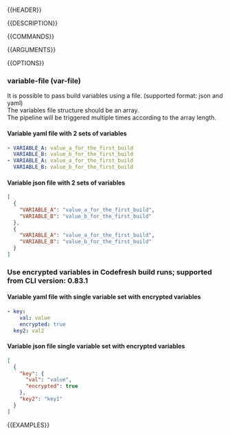 {{HEADER}}

{{DESCRIPTION}}

{{COMMANDS}} 

{{ARGUMENTS}}

{{OPTIONS}}

### variable-file (var-file)
It is possible to pass build variables using a file. (supported format: json and yaml) <br>
The variables file structure should be an array. <br>
The pipeline will be triggered multiple times according to the array length.

#### Variable yaml file with 2 sets of variables
```yaml
- VARIABLE_A: value_a_for_the_first_build
  VARIABLE_B: value_b_for_the_first_build
- VARIABLE_A: value_a_for_the_first_build
  VARIABLE_B: value_b_for_the_first_build
```

#### Variable json file with 2 sets of variables
```json
[
  {
    "VARIABLE_A": "value_a_for_the_first_build",
    "VARIABLE_B": "value_b_for_the_first_build"
  },
  {
    "VARIABLE_A": "value_a_for_the_first_build",
    "VARIABLE_B": "value_b_for_the_first_build"
  }
]
```
### Use encrypted variables in Codefresh build runs; supported from CLI version: 0.83.1
#### Variable yaml file with single variable set with encrypted variables
```yaml
- key:
    val: value
    encrypted: true
  key2: val2

```

#### Variable json file single variable set with encrypted variables
```json
[
  {
    "key": {
      "val": "value",
      "encrypted": true
    },
    "key2": "key1"
  }
]
```

{{EXAMPLES}}
